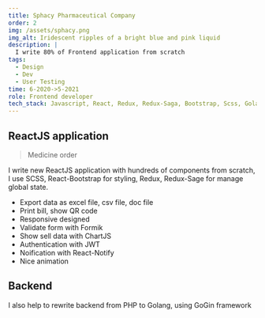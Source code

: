 ```yaml
---
title: Sphacy Pharmaceutical Company
order: 2
img: /assets/sphacy.png
img_alt: Iridescent ripples of a bright blue and pink liquid
description: |
  I write 80% of Frontend application from scratch
tags:
  - Design
  - Dev
  - User Testing
time: 6-2020->5-2021
role: Frontend developer
tech_stack: Javascript, React, Redux, Redux-Saga, Bootstrap, Scss, Golang
---
```


## ReactJS application

> Medicine order

I write new ReactJS application with hundreds of components from scratch, I use SCSS, React-Bootstrap for styling, Redux, Redux-Sage for manage global state.

- Export data as excel file, csv file, doc file
- Print bill, show QR code
- Responsive designed
- Validate form with Formik
- Show sell data with ChartJS
- Authentication with JWT
- Noification with React-Notify
- Nice animation

## Backend

I also help to rewrite backend from PHP to Golang, using GoGin framework

